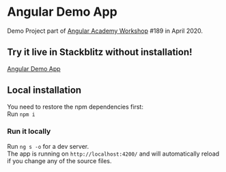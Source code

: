 # Angular Demo App

Demo Project part of <a href="https://angular.ac" target="_blank">Angular Academy Workshop</a> #189 in April 2020.

## Try it live in Stackblitz without installation!

<a href="https://stackblitz.com/github/ldex/Angular-Academy-189" target="_blank">Angular Demo App</a> 


## Local installation

You need to restore the npm dependencies first:  
Run `npm i`

### Run it locally

Run `ng s -o` for a dev server.  
The app is running on `http://localhost:4200/` and will automatically reload if you change any of the source files.